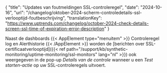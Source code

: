 {
  "title": "Updates van foutmeldingen SSL-controleregel",
  "date": "2024-10-16",
  "url": "/changelog/oktober-2024-scherm-controledetails-ssl-verlooptijd-foutbeschrijving",
  "translationKey": "https://www.uptrends.com/changelog/october-2024-check-details-screen-ssl-time-of-expiration-error-description"
}


Naast de dashboards {{< AppElement type="menuitem" >}} Controleregel log en Alerthistorie {{< /AppElement >}} worden de [berichten over SSL-certificaatverlooptijd]({{< ref path="/support/kb/synthetic-monitoring/uptime-monitoring/ssl-monitors" lang="nl" >}}) ook weergegeven in de pop-up *Details van de controle* wanneer u een *Test starten-actie* op uw SSL-controleregels uitvoert.
